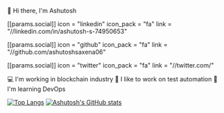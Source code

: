 👋 Hi there, I'm Ashutosh

[[params.social]]
    icon = "linkedin"
    icon_pack = "fa"
    link = "//linkedin.com/in/ashutosh-s-74950653"

[[params.social]]
    icon = "github"
    icon_pack = "fa"
    link = "//github.com/ashutoshsaxena06"

[[params.social]]
    icon = "twitter"
    icon_pack = "fa"
    link = "//twitter.com/"

:computer: I'm working in blockchain industry
:purple_heart: I like to work on test automation
:seedling: I'm learning DevOps

[![Top Langs](https://github-readme-stats.vercel.app/api/top-langs/?username=ashutoshsaxena06)](https://github.com/anuraghazra/github-readme-stats) [![Ashutosh's GitHub stats](https://github-readme-stats.vercel.app/api?username=ashutoshsaxena06)](https://github.com/anuraghazra/github-readme-stats)
